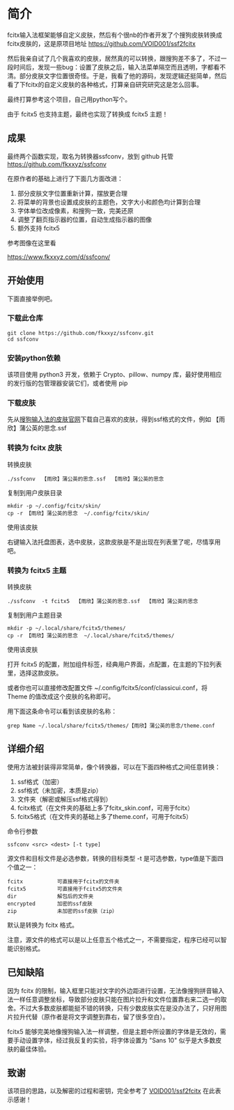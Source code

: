 # 简介
fcitx输入法框架能够自定义皮肤，然后有个很nb的作者开发了个搜狗皮肤转换成fcitx皮肤的，这是原项目地址 https://github.com/VOID001/ssf2fcitx

然后我亲自试了几个我喜欢的皮肤，居然真的可以转换，跟搜狗差不多了，不过一段时间后，发现一些bug：设置了皮肤之后，输入法菜单隔空而且透明，字都看不清。部分皮肤文字位置很奇怪。于是，我看了他的源码，发现逻辑还挺简单，然后看了下fcitx的自定义皮肤的各种格式，打算亲自研究研究这是怎么回事。

最终打算参考这个项目，自己用python写个。

由于 fcitx5 也支持主题，最终也实现了转换成 fcitx5 主题！

## 成果

最终两个函数实现，取名为转换器ssfconv，放到 github 托管 https://github.com/fkxxyz/ssfconv

在原作者的基础上进行了下面几方面改进：

1. 部分皮肤文字位置重新计算，摆放更合理
2. 将菜单的背景也设置成皮肤的主题色，文字大小和颜色均计算到合理
3. 字体单位改成像素，和搜狗一致，完美还原
4. 调整了翻页指示器的位置，自动生成指示器的图像
5. 额外支持 fcitx5

参考图像在这里看

https://www.fkxxyz.com/d/ssfconv/

## 开始使用

下面直接举例吧。

### 下载此仓库

```shell
git clone https://github.com/fkxxyz/ssfconv.git
cd ssfconv
```

### 安装python依赖

该项目使用 python3 开发，依赖于 Crypto、pillow、numpy 库，最好使用相应的发行版的包管理器安装它们，或者使用 pip

### 下载皮肤

先从[搜狗输入法的皮肤官网](https://pinyin.sogou.com/skins/)下载自己喜欢的皮肤，得到ssf格式的文件，例如 【雨欣】蒲公英的思念.ssf

### 转换为 fcitx 皮肤

转换皮肤

```shell
./ssfconv  【雨欣】蒲公英的思念.ssf  【雨欣】蒲公英的思念
```

复制到用户皮肤目录

```shell
mkdir -p ~/.config/fcitx/skin/
cp -r 【雨欣】蒲公英的思念  ~/.config/fcitx/skin/
```

使用该皮肤

右键输入法托盘图表，选中皮肤，这款皮肤是不是出现在列表里了呢，尽情享用吧。

### 转换为 fcitx5 主题

转换皮肤

```shell
./ssfconv  -t fcitx5  【雨欣】蒲公英的思念.ssf  【雨欣】蒲公英的思念
```

复制到用户主题目录

```shell
mkdir -p ~/.local/share/fcitx5/themes/
cp -r 【雨欣】蒲公英的思念  ~/.local/share/fcitx5/themes/
```

使用该皮肤

打开 fcitx5 的配置，附加组件标签，经典用户界面，点配置，在主题的下拉列表里，选择这款皮肤。

或者你也可以直接修改配置文件 ~/.config/fcitx5/conf/classicui.conf，将 Theme 的值改成这个皮肤的名称即可。

用下面这条命令可以看到该皮肤的名称：

```shell
grep Name ~/.local/share/fcitx5/themes/【雨欣】蒲公英的思念/theme.conf
```

## 详细介绍

使用方法被封装得非常简单，像个转换器，可以在下面四种格式之间任意转换：

1. ssf格式（加密）
2. ssf格式（未加密，本质是zip）
3. 文件夹（解密或解压ssf格式得到）
4. fcitx格式（在文件夹的基础上多了fcitx_skin.conf，可用于fcitx）
5. fcitx5格式（在文件夹的基础上多了theme.conf，可用于fcitx5）

命令行参数

```shell
ssfconv <src> <dest> [-t type]
```

源文件和目标文件是必选参数，转换的目标类型 -t 是可选参数，type值是下面四个值之一：

```
fcitx			可直接用于fcitx的文件夹
fcitx5			可直接用于fcitx5的文件夹
dir				解包后的文件夹
encrypted		加密的ssf皮肤
zip				未加密的ssf皮肤（zip）
```

默认是转换为 fcitx 格式。

注意，源文件的格式可以是以上任意五个格式之一，不需要指定，程序已经可以智能识别格式。

## 已知缺陷

因为 fcitx 的限制，输入框里只能对文字的外边距进行设置，无法像搜狗拼音输入法一样任意调整坐标，导致部分皮肤只能在图片拉升和文件位置靠右来二选一的取舍。不过大多数皮肤都能挺不错的转换，只有少数皮肤实在是没办法了，只好用图片拉升代替（原作者是将文字调整到靠右，留了很多空白）。

fcitx5 能够完美地像搜狗输入法一样调整，但是主题中所设置的字体是无效的，需要手动设置字体，经过我反复的实验，将字体设置为 "Sans 10" 似乎是大多数皮肤的最佳体验。

## 致谢

该项目的思路，以及解密的过程和密钥，完全参考了 [VOID001/ssf2fcitx](VOID001/ssf2fcitx) 在此表示感谢！

